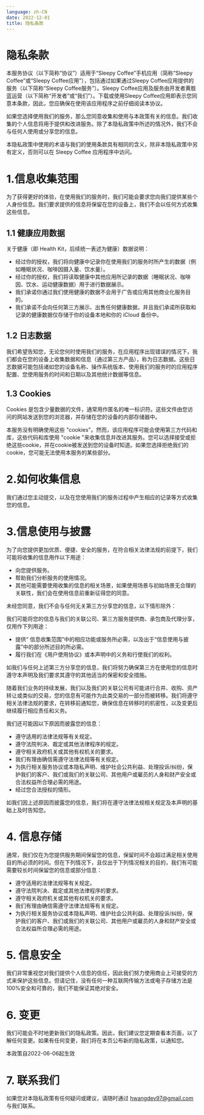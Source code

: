 ```yaml
---
language: zh-CN
date: 2022-12-01
title: 隐私条款
---
```


# 隐私条款
本服务协议（以下简称“协议”）适用于“Sleepy Coffee”手机应用（简称“Sleepy Coffee”或“Sleepy Coffee应用”），包括通过如果通过Sleepy Coffee应用提供的服务（以下简称“Sleepy Coffee服务”）。Sleepy Coffee应用及服务由开发者黄胜蓝运营（以下简称“开发者”或“我们”）。下载或使用Sleepy Coffee应用即表示您同意本条款，因此，您应确保在使用该应用程序之前仔细阅读本协议。

如果您选择使用我们的服务，那么您同意收集和使用与本政策有关的信息。我们收集的个人信息将用于提供和改进服务。除了本隐私政策中所述的情况外，我们不会与任何人使用或分享您的信息。

本隐私政策中使用的术语与我们的使用条款具有相同的含义，除非本隐私政策中另有定义，否则可以在 Sleepy Coffee 应用程序中访问。

# 1.**信息收集范围**

为了获得更好的体验，在使用我们的服务时，我们可能会要求您向我们提供某些个人身份信息。我们要求提供的信息将保留在您的设备上，我们不会以任何方式收集这些信息。

## 1.1 健康应用数据

关于健康（即 Health Kit，后续统一表述为健康）数据说明：

- 经过你的授权，我们将向健康中记录你在使用我们的服务时所产生的数据（例如睡眠状况、咖啡因摄入量、饮水量）。
- 经过你的授权，我们将读取健康中其他应用所记录的数据（睡眠状况、咖啡因、饮水、运动健康数据）用于进行数据展示。
- 我们承诺你通过我们使用健康的数据不会用于广告或应用其他商业化服务目的。
- 我们承诺不会向任何第三方展示、出售任何健康数据，并且我们承诺所获取和记录的健康数据仅存储于你的设备本地和你的 iCloud 备份中。

## 1.2 日志数据

我们希望告知您，无论您何时使用我们的服务，在应用程序出现错误的情况下，我们都会在您的设备上收集数据和信息（通过第三方产品），称为日志数据。这些日志数据可能包括诸如您的设备名称、操作系统版本、使用我们的服务时的应用程序配置、您使用服务的时间和日期以及其他统计数据等信息。

## 1.3 Cookies

Cookies 是包含少量数据的文件，通常用作匿名的唯一标识符。这些文件由您访问的网站发送到您的浏览器，并存储在您的设备的内部存储器中。

本服务没有明确使用这些 "cookies"。然而，该应用程序可能会使用第三方代码和库，这些代码和库使用 "cookie "来收集信息并改进其服务。您可以选择接受或拒绝这些cookie，并在cookie被发送到您的设备时知道。如果您选择拒绝我们的 cookie，您可能无法使用本服务的某些部分。

# 2.**如何收集信息**

我们通过您主动提交，以及在您使用我们的服务过程中产生相应的记录等方式收集您的信息。

# 3.**信息使用与披露**

为了向您提供更加优质、便捷、安全的服务，在符合相关法律法规的前提下，我们可能将收集的信息用作以下用途：

- 向您提供服务。
- 帮助我们分析服务的使用情况。
- 其他可能需要使用收集的信息的相关场景，如果使用场景与初始场景无合理的关联性，我们会在使用信息前重新征得您的同意。

未经您同意，我们不会与任何无关第三方分享您的信息，以下情形除外：

我们可能将您的信息与我们的关联公司、第三方服务提供商、承包商及代理分享，仅用作下列用途：

- 提供“ 信息收集范围”中的相应功能或服务所必需，以及出于“信息使用与披露”中的部分所述目的所必需。
- 履行我们在《用户使用协议》或本声明中的义务和行使我们的权利。

如我们与任何上述第三方分享您的信息，我们将努力确保第三方在使用您的信息时遵守本声明及我们要求其遵守的其他适当的保密和安全措施。

随着我们业务的持续发展，我们以及我们的关联公司有可能进行合并、收购、资产转让或类似的交易，您的信息有可能作为此类交易的一部分而被转移。我们将遵守相关法律法规的要求，在转移前通知您，确保信息在转移时的机密性，以及变更后继续履行相应责任和义务。

我们还可能因以下原因而披露您的信息：

- 遵守适用的法律法规等有关规定。
- 遵守法院判决、裁定或其他法律程序的规定。
- 遵守相关政府机关或其他有权机关的要求。
- 我们有理由确信需遵守法律法规等有关规定。
- 为执行相关服务协议或本隐私声明、维护社会公共利益、处理投诉/纠纷，保护我们的客户、我们或我们的关联公司、其他用户或雇员的人身和财产安全或合法权益所合理必需的用途。
- 经过您合法授权的情形。

如我们因上述原因而披露您的信息，我们将在遵守法律法规相关规定及本声明的基础上及时告知您。

# 4. **信息存储**

 通常，我们仅在为您提供服务期间保留您的信息，保留时间不会超过满足相关使用目的所必须的时间。但在下列情况下，且仅出于下列情况相关的目的，我们有可能需要较长时间保留您的信息或部分信息：

- 遵守适用的法律法规等有关规定。
- 遵守法院判决、裁定或其他法律程序的要求。
- 遵守相关政府机关或其他有权机关的要求。
- 我们有理由确信需遵守法律法规等有关规定。
- 为执行相关服务协议或本隐私声明、维护社会公共利益、处理投诉/纠纷，保护我们的客户、我们或我们的关联公司、其他用户或雇员的人身和财产安全或合法权益所合理必需的用途。

# 5. **信息**安全

我们非常重视您对我们提供个人信息的信任，因此我们努力使用商业上可接受的方式来保护这些信息。但请记住，没有任何一种互联网传输方法或电子存储方法是100%安全和可靠的，我们不能保证其绝对安全。

# 6. 变更

我们可能会不时地更新我们的隐私政策。因此，我们建议您定期查看本页面，以了解任何变更。如果有任何变更，我们将在本页公布新的隐私政策，以通知您。

本政策自2022-06-06起生效

# 7. 联系我们

如果您对本隐私政策有任何疑问或建议，请随时通过 hwangdev97@gmail.com 与我们联系。